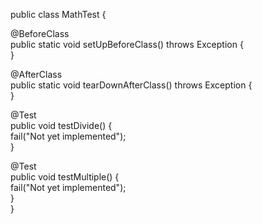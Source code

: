 public class MathTest {   

@BeforeClass  
public static void setUpBeforeClass() throws Exception {   
}   

@AfterClass  
public static void tearDownAfterClass() throws Exception {   
}   

@Test  
public void testDivide() {   
fail("Not yet implemented");   
}   

@Test  
public void testMultiple() {   
fail("Not yet implemented");   
}   
} 
